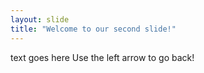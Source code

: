 ```yaml
---
layout: slide
title: "Welcome to our second slide!"
---
```

text goes here
Use the left arrow to go back!
